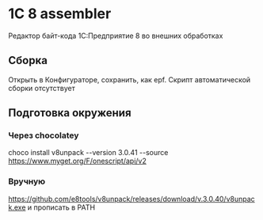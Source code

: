 # 1C 8 assembler

Редактор байт-кода 1С:Предприятие 8 во внешних обработках

## Сборка

Открыть в Конфигураторе, сохранить, как epf. Скрипт автоматической сборки отсутствует

## Подготовка окружения

### Через chocolatey

choco install v8unpack --version 3.0.41 --source https://www.myget.org/F/onescript/api/v2

### Вручную

https://github.com/e8tools/v8unpack/releases/download/v.3.0.40/v8unpack.exe и прописать в PATH

